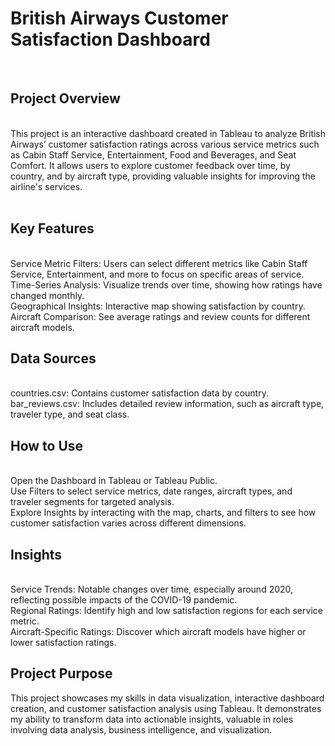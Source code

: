 <h1>British Airways Customer Satisfaction Dashboard</h1>
<br>
<h2>Project Overview</h2>
<br>
This project is an interactive dashboard created in Tableau to analyze British Airways’ customer satisfaction ratings across various service metrics such as Cabin Staff Service, Entertainment, Food and Beverages, and Seat Comfort. It allows users to explore customer feedback over time, by country, and by aircraft type, providing valuable insights for improving the airline's services.
<br>
<br>
<h2>Key Features</h2>
<br>
Service Metric Filters: Users can select different metrics like Cabin Staff Service, Entertainment, and more to focus on specific areas of service.
<br>
Time-Series Analysis: Visualize trends over time, showing how ratings have changed monthly.
<br>
Geographical Insights: Interactive map showing satisfaction by country.
<br>
Aircraft Comparison: See average ratings and review counts for different aircraft models.
<br>
<h2>Data Sources</h2>
<br>
countries.csv: Contains customer satisfaction data by country.
<br>
bar_reviews.csv: Includes detailed review information, such as aircraft type, traveler type, and seat class.
<br>
<h2>How to Use</h2>
<br>
Open the Dashboard in Tableau or Tableau Public.
<br>
Use Filters to select service metrics, date ranges, aircraft types, and traveler segments for targeted analysis.
<br>
Explore Insights by interacting with the map, charts, and filters to see how customer satisfaction varies across different dimensions.
<br>
<h2>Insights</h2>
<br>
Service Trends: Notable changes over time, especially around 2020, reflecting possible impacts of the COVID-19 pandemic.
<br>
Regional Ratings: Identify high and low satisfaction regions for each service metric.
<br>
Aircraft-Specific Ratings: Discover which aircraft models have higher or lower satisfaction ratings.
<br>

<h2>Project Purpose</h2>
This project showcases my skills in data visualization, interactive dashboard creation, and customer satisfaction analysis using Tableau. It demonstrates my ability to transform data into actionable insights, valuable in roles involving data analysis, business intelligence, and visualization.

